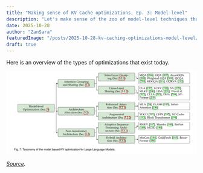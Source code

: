 ```yaml
---
title: "Making sense of KV Cache optimizations, Ep. 3: Model-level"
description: "Let's make sense of the zoo of model-level techniques that exist out there."
date: 2025-10-28
author: "ZanSara"
featuredImage: "/posts/2025-10-28-kv-caching-optimizations-model-level/cover.png"
draft: true
---
```


Here is an overview of the types of optimizations that exist today.

![](/posts/2025-10-28-kv-caching-optimizations-model-level/model-level.png)

_[Source](https://arxiv.org/pdf/2412.19442#figure.7)._